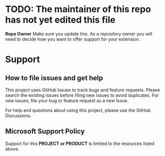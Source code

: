# TODO: The maintainer of this repo has not yet edited this file

**Repo Owner** Make sure you update this. As a repository owner you will need to
decide how you want to offer support for your extension.

# Support

## How to file issues and get help

This project uses GitHub Issues to track bugs and feature requests. Please
search the existing issues before filing new issues to avoid duplicates. For new
issues, file your bug or feature request as a new Issue.

For help and questions about using this project, please use the GitHub
Discussions.

## Microsoft Support Policy

Support for this **PROJECT or PRODUCT** is limited to the resources listed
above.
